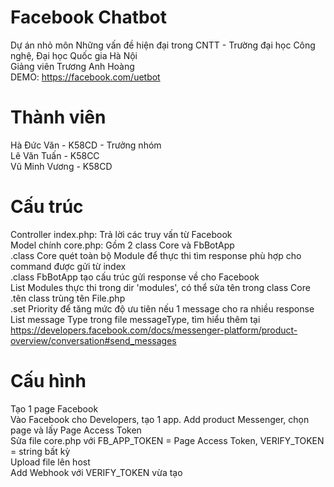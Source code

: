 # Facebook Chatbot
Dự án nhỏ môn Những vấn đề hiện đại trong CNTT - Trường đại học Công nghệ, Đại học Quốc gia Hà Nội</br>
Giảng viên Trương Anh Hoàng</br>
DEMO: https://facebook.com/uetbot
# Thành viên
Hà Đức Văn - K58CD - Trưởng nhóm</br>
Lê Văn Tuấn - K58CC</br>
Vũ Minh Vương - K58CD
# Cấu trúc 
Controller index.php: Trả lời các truy vấn từ Facebook</br>
Model chính core.php: Gồm 2 class Core và FbBotApp</br>
.class Core quét toàn bộ Module để thực thi tìm response phù hợp cho command được gửi từ index</br>
.class FbBotApp tạo cấu trúc gửi response về cho Facebook</br>
List Modules thực thi trong dir 'modules', có thể sửa tên trong class Core</br>
.tên class trùng tên File.php</br>
.set Priority để tăng mức độ ưu tiên nếu 1 message cho ra nhiều response</br>
List message Type trong file messageType, tìm hiểu thêm tại https://developers.facebook.com/docs/messenger-platform/product-overview/conversation#send_messages</br>
# Cấu hình
Tạo 1 page Facebook</br>
Vào Facebook cho Developers, tạo 1 app. Add product Messenger, chọn page và lấy Page Access Token</br>
Sửa file core.php với FB_APP_TOKEN = Page Access Token, VERIFY_TOKEN = string bất kỳ</br>
Upload file lên host</br>
Add Webhook với VERIFY_TOKEN vừa tạo</br>